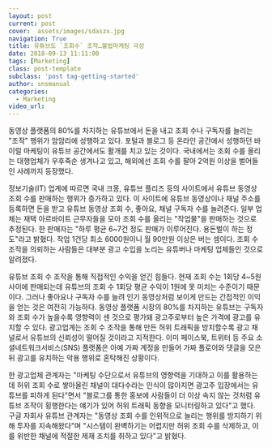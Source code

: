 ```yaml
---
layout: post
current: post
cover:  assets/images/sdaszx.jpg
navigation: True
title: 유튜브도 `조회수` 조작…불법마케팅 극성
date: 2018-09-13 11:11:00
tags: [Marketing]
class: post-template
subclass: 'post tag-getting-started'
author: snsmanual
categories:
  - Marketing
video_url: 
---
```


동영상 플랫폼의 80%를 차지하는 유튜브에서 돈을 내고 조회 수나 구독자를 늘리는 "조작" 행위가 암암리에 성행하고 있다. 포털과 블로그 등 온라인 공간에서 성행하던 바이럴 마케팅이 유튜브 공간에서도 활개를 치고 있는 것이다. 국내에서는 조회 수를 올리는 대행업체가 우후죽순 생겨나고 있고, 해외에선 조회 수를 팔아 2억원 이상을 벌어들인 사례까지 등장했다.

정보기술(IT) 업계에 따르면 국내 크몽, 유튜브 플리즈 등의 사이트에서 유튜브 동영상 조회 수를 판매하는 행위가 증가하고 있다. 이 사이트에 유튜브 동영상이나 채널 주소를 등록하면 돈을 받고 유튜브 동영상 조회 수, 좋아요, 채널 구독자 수를 늘려준다.
일부 업체는 재택 아르바이트 근무자들을 모아 조회 수를 올리는 "작업물"을 판매하는 것으로 추정된다. 한 판매자는 "하루 평균 6~7건 정도 판매가 이루어진다. 용돈벌이 하는 정도"라고 밝혔다. 작업 1건당 최소 6000원이니 월 90만원 이상은 버는 셈이다. 조회 수 조작을 의뢰하는 사람들은 대부분 광고 수입을 노리는 유튜버나 마케팅 업체들인 것으로 알려졌다. 

유튜브 조회 수 조작을 통해 직접적인 수익을 얻긴 힘들다. 현재 조회 수는 1회당 4~5원 사이에 판매되는데 유튜브의 조회 수 1회당 평균 수익이 1원에 못 미치는 수준이기 때문이다. 그러나 좋아요나 구독자 수를 늘려 인기 동영상처럼 보이게 만드는 간접적인 이익을 얻는 것은 여전히 가능하다. 동영상 플랫폼 시장의 80%를 차지하는 유튜브는 구독자와 조회 수가 높을수록 영향력이 센 것으로 평가돼 광고주로부터 높은 가격에 광고를 유치할 수 있다. 
광고업계는 조회 수 조작을 통해 만든 허위 트래픽을 방치할수록 광고 채널로서 유튜브의 신뢰성이 떨어질 것이라고 지적한다. 이미 페이스북, 트위터 등 주요 소셜네트워크서비스(SNS) 플랫폼은 아예 가짜 계정을 만들어 가짜 폴로어와 댓글을 모은 뒤 광고를 유치하는 악용 행위로 혼탁해진 상황이다. 

한 광고업체 관계자는 "마케팅 수단으로서 유튜브의 영향력을 기대하고 이를 활용하는데 허위 조회 수로 쌓아올린 채널이 대다수라는 인식이 많아지면 광고주 입장에서는 유튜브를 피하게 된다"면서 "블로그를 통한 홍보에 사람들이 더 이상 속지 않는 것처럼 유튜브 조작이 횡행한다는 얘기가 있어 허위 트래픽 동향을 모니터링하고 있다"고 했다. 구글 자회사 유튜브 관계자는 "동영상 조회 수를 인위적으로 늘리는 행위를 방지하기 위해 투자를 지속해왔다"며 "시스템이 완벽하기는 어렵지만 허위 조회 수를 삭제하고, 이를 위반한 채널에 적절한 제재 조치를 취하고 있다"고 밝혔다. 